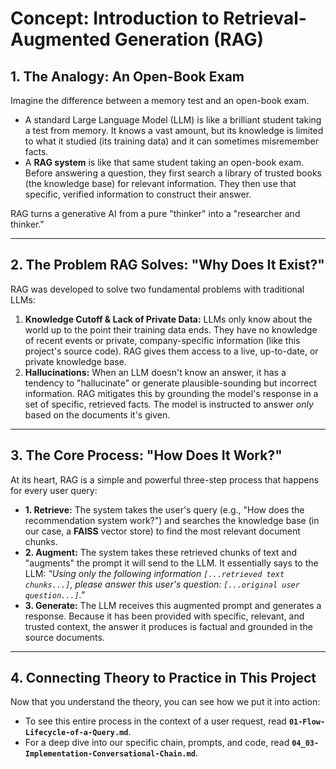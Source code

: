# Concept: Introduction to Retrieval-Augmented Generation (RAG)

## 1. The Analogy: An Open-Book Exam
Imagine the difference between a memory test and an open-book exam.
*   A standard Large Language Model (LLM) is like a brilliant student taking a test from memory. It knows a vast amount, but its knowledge is limited to what it studied (its training data) and it can sometimes misremember facts.
*   A **RAG system** is like that same student taking an open-book exam. Before answering a question, they first search a library of trusted books (the knowledge base) for relevant information. They then use that specific, verified information to construct their answer.

RAG turns a generative AI from a pure "thinker" into a "researcher and thinker."

---

## 2. The Problem RAG Solves: "Why Does It Exist?"
RAG was developed to solve two fundamental problems with traditional LLMs:

1.  **Knowledge Cutoff & Lack of Private Data:** LLMs only know about the world up to the point their training data ends. They have no knowledge of recent events or private, company-specific information (like this project's source code). RAG gives them access to a live, up-to-date, or private knowledge base.
2.  **Hallucinations:** When an LLM doesn't know an answer, it has a tendency to "hallucinate" or generate plausible-sounding but incorrect information. RAG mitigates this by grounding the model's response in a set of specific, retrieved facts. The model is instructed to answer *only* based on the documents it's given.

---

## 3. The Core Process: "How Does It Work?"
At its heart, RAG is a simple and powerful three-step process that happens for every user query:

*   **1. Retrieve:** The system takes the user's query (e.g., "How does the recommendation system work?") and searches the knowledge base (in our case, a **FAISS** vector store) to find the most relevant document chunks.
*   **2. Augment:** The system takes these retrieved chunks of text and "augments" the prompt it will send to the LLM. It essentially says to the LLM: *"Using only the following information `[...retrieved text chunks...]`, please answer this user's question: `[...original user question...]`."*
*   **3. Generate:** The LLM receives this augmented prompt and generates a response. Because it has been provided with specific, relevant, and trusted context, the answer it produces is factual and grounded in the source documents.

---

## 4. Connecting Theory to Practice in This Project
Now that you understand the theory, you can see how we put it into action:
*   To see this entire process in the context of a user request, read **`01-Flow-Lifecycle-of-a-Query.md`**.
*   For a deep dive into our specific chain, prompts, and code, read **`04_03-Implementation-Conversational-Chain.md`**.